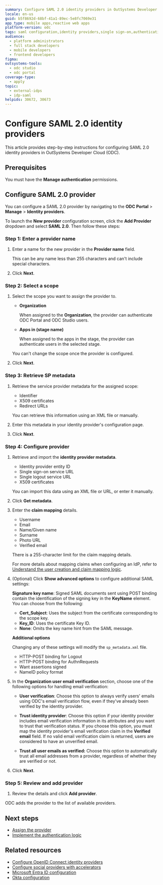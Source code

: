 ```yaml
---
summary: Configure SAML 2.0 identity providers in OutSystems Developer Cloud (ODC) for enterprise authentication and single sign-on.
locale: en-us
guid: b5f8692d-68bf-41a1-89ec-5e8fc7069e31
app_type: mobile apps,reactive web apps
platform-version: odc
tags: saml configuration,identity providers,single sign-on,authentication
audience:
  - platform administrators
  - full stack developers
  - mobile developers
  - frontend developers
figma:
outsystems-tools:
  - odc studio
  - odc portal
coverage-type:
  - apply
topic:
  - external-idps
  - idp-saml
helpids: 30672, 30673
---
```


# Configure SAML 2.0 identity providers

This article provides step-by-step instructions for configuring SAML 2.0 identity providers in OutSystems Developer Cloud (ODC).

## Prerequisites

You must have the **Manage authentication** permissions.

## Configure SAML 2.0 provider

You can configure a SAML 2.0 provider by navigating to the **ODC Portal** > **Manage** > **Identity providers**.

To launch the **New provider** configuration screen, click the **Add Provider** dropdown and select **SAML 2.0**. Then follow these steps:

### Step 1: Enter a provider name

1. Enter a name for the new provider in the **Provider name** field.

    This can be any name less than 255 characters and can't include special characters.

1. Click **Next**.

### Step 2: Select a scope

1. Select the scope you want to assign the provider to.

    * **Organization**

      When assigned to the **Organization**, the provider can authenticate ODC Portal and ODC Studio users.

    * **Apps in (stage name)**

      When assigned to the apps in the stage, the provider can authenticate users in the selected stage.

    <div class="info" markdown="1">

    You can't change the scope once the provider is configured.

    </div>

1. Click **Next**.

### Step 3: Retrieve SP metadata

1. Retrieve the service provider metadata for the assigned scope:

    * Identifier
    * X509 certificates
    * Redirect URLs

    You can retrieve this information using an XML file or manually.

1. Enter this metadata in your identity provider's configuration page.

1. Click **Next**.

### Step 4: Configure provider

1. Retrieve and import the **identity provider metadata**.

    * Identity provider entity ID
    * Single sign-on service URL
    * Single logout service URL
    * X509 certificates

    You can import this data using an XML file or URL, or enter it manually.

1. Click **Get metadata**.

1. Enter the **claim mapping** details.

    * Username
    * Email
    * Name/Given name
    * Surname
    * Photo URL
    * Verified email

    <div class="info" markdown="1">

    There is a 255-character limit for the claim mapping details.

    </div>

    <div class="info" markdown="1">

    For more details about mapping claims when configuring an IdP, refer to [Understand the user creation and claim mapping logic](intro.md#claim-mapping-logic).

    </div>

1. (Optional) Click **Show advanced options** to configure additional SAML settings:

    **Signature key name**: Signed SAML documents sent using POST binding contain the identification of the signing key in the **KeyName** element. You can choose from the following:

    * **Cert_Subject**: Uses the subject from the certificate corresponding to the scope key.
    * **Key_ID**: Uses the certificate Key ID.
    * **None**: Omits the key name hint from the SAML message.  

    **Additional options**

    <div class="info" markdown="1">

    Changing any of these settings will modify the ``sp_metadata.xml`` file.

    </div>

    * HTTP-POST binding for Logout
    * HTTP-POST binding for AuthnRequests
    * Want assertions signed
    * NameID policy format

1. In the **Organization user email verification** section, choose one of the following options for handling email verification:

    * **User verification**: Choose this option to always verify users' emails using ODC's email verification flow, even if they’ve already been verified by the identity provider.

    * **Trust identity provider**: Choose this option if your identity provider includes email verification information in its attributes and you want to trust that verification status. If you choose this option, you must map the identity provider's email verification claim in the **Verified email** field. If no valid email verification claim is returned, users are considered to have an unverified email.

    * **Trust all user emails as verified:** Choose this option to automatically trust all email addresses from a provider, regardless of whether they are verified or not.

1. Click **Next**.

### Step 5: Review and add provider

1. Review the details and click **Add provider**.

ODC adds the provider to the list of available providers.

## Next steps

* [Assign the provider](intro.md#assign-an-external-idp)
* [Implement the authentication logic](apps.md)

## Related resources

* [Configure OpenID Connect identity providers](configure-openid-connect.md)
* [Configure social providers with accelerators](configure-social-accelerators.md)
* [Microsoft Entra ID configuration](azure-ad.md)
* [Okta configuration](okta.md)
